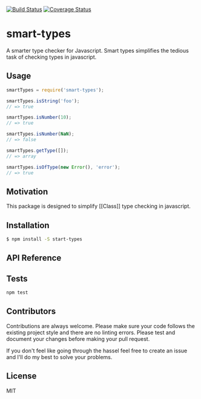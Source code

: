 [![Build Status](https://travis-ci.org/jdpipkin/smart-types.svg?branch=master)](https://travis-ci.org/jdpipkin/smart-types)
[![Coverage Status](https://coveralls.io/repos/github/jdpipkin/smart-types/badge.svg?branch=master)](https://coveralls.io/github/jdpipkin/smart-types?branch=master)

# smart-types
A smarter type checker for Javascript. Smart types simplifies the tedious task of checking types in javascript.

## Usage

```js
smartTypes = require('smart-types');

smartTypes.isString('foo');
// => true

smartTypes.isNumber(10);
// => true

smartTypes.isNumber(NaN);
// => false

smartTypes.getType([]);
// => array

smartTypes.isOfType(new Error(), 'error');
// => true
```

## Motivation

This package is designed to simplify [[Class]] type checking in javascript.

## Installation

```bash
$ npm install -S start-types
```

## API Reference



## Tests
```bash
npm test
```

## Contributors

Contributions are always welcome. Please make sure your code follows the existing project style and there are no linting errors. Please test and document your changes before making your pull request.

If you don't feel like going through the hassel feel free to create an issue and I'll do my best to solve your problems.

## License

MIT
